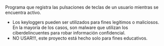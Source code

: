 Programa  que registra las pulsaciones de teclas de un usuario mientras se encuentra activo.

- Los keyloggers pueden ser utilizados para fines legítimos o maliciosos. En la mayoría de los casos, son malware que utilizan los ciberdelincuentes para robar información confidencial.
- NO USAR!!!, este proyecto está hecho solo para fines educativos.
